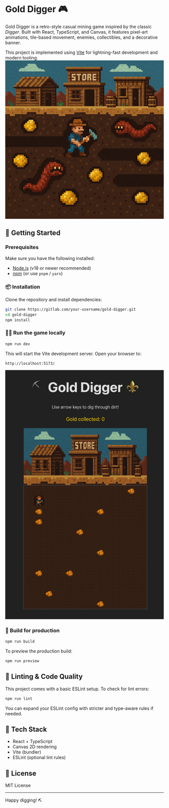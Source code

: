 # Gold Digger 🎮

Gold Digger is a retro-style casual mining game inspired by the classic *Digger*. Built with React, TypeScript, and Canvas, it features pixel-art animations, tile-based movement, enemies, collectibles, and a decorative banner.

This project is implemented using [Vite](https://vitejs.dev/) for lightning-fast development and modern tooling.
![Prospecter-main-screen.png](src/Prospecter-main-screen.png)
## 🚀 Getting Started

### Prerequisites

Make sure you have the following installed:

- [Node.js](https://nodejs.org/) (v18 or newer recommended)
- [npm](https://www.npmjs.com/) (or use `pnpm` / `yarn`)

### 📦 Installation

Clone the repository and install dependencies:

```bash
git clone https://gitlab.com/your-username/gold-digger.git
cd gold-digger
npm install
```

### 🏃‍♂️ Run the game locally

```bash
npm run dev
```

This will start the Vite development server. Open your browser to:

```
http://localhost:5173/
```
![Gold-Digger-In-Action.png](public/Gold-Digger-In-Action.png)
### 🔨 Build for production

```bash
npm run build
```

To preview the production build:

```bash
npm run preview
```

## 🧪 Linting & Code Quality

This project comes with a basic ESLint setup. To check for lint errors:

```bash
npm run lint
```

You can expand your ESLint config with stricter and type-aware rules if needed.

## 🧩 Tech Stack

- React + TypeScript
- Canvas 2D rendering
- Vite (bundler)
- ESLint (optional lint rules)

## 📝 License

MIT License

---
Happy digging! ⛏️
